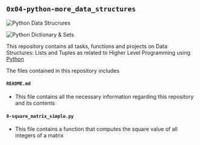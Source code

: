 ## `0x04-python-more_data_structures`

![Python Data Strucrures](https://camo.githubusercontent.com/9c906e213e929f5d30d1389399df196d36145c6438c30bb7baaf37134c5f233b/68747470733a2f2f63646e2e636f72706f7261746566696e616e6365696e737469747574652e636f6d2f6173736574732f707974686f6e2d646174612d737472756374757265732e706e67)

![Python Dictionary & Sets](https://miro.medium.com/max/800/1*uaHUYRo6iUoJlJBwib1ibA.png)


This repository contains all tasks, functions and projects on Data Structures: Lists and Tuples as related to Higher Level Programming using [Python](https://en.wikipedia.org/wiki/Python_(programming_language))

The files contained in this repository includes

#### `README.md`
  - This file contains all the necessary information regarding this repository and its contents

#### `0-square_matrix_simple.py`
  - This file contains a function that computes the square value of all integers of a matrix
